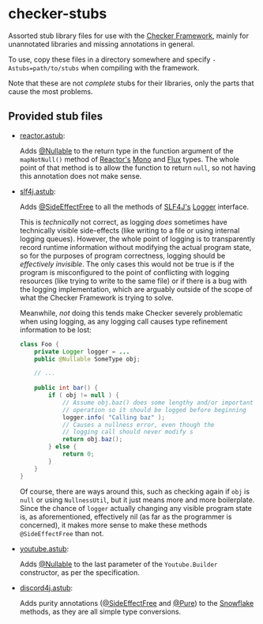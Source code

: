 # checker-stubs

Assorted stub library files for use with the [Checker Framework](https://checkerframework.org/), mainly for unannotated libraries and missing annotations in general.

To use, copy these files in a directory somewhere and specify `-Astubs=path/to/stubs` when compiling with the framework.

Note that these are not *complete* stubs for their libraries, only the parts that cause the most problems.

## Provided stub files

- [reactor.astub](./reactor.astub):

    Adds [@Nullable](https://checkerframework.org/api/org/checkerframework/checker/nullness/qual/Nullable.html) to the return type in the function argument of the `mapNotNull()` method of [Reactor's](https://projectreactor.io/) [Mono](https://projectreactor.io/docs/core/release/api/reactor/core/publisher/Mono.html#mapNotNull-java.util.function.Function-) and [Flux](https://projectreactor.io/docs/core/release/api/reactor/core/publisher/Flux.html#mapNotNull-java.util.function.Function-) types. The whole point of that method is to allow the function to return `null`, so not having this annotation does not make sense.

- [slf4j.astub](./slf4j.astub):

    Adds [@SideEffectFree](https://checkerframework.org/api/org/checkerframework/dataflow/qual/SideEffectFree.html) to all the methods of [SLF4J's](https://www.slf4j.org/) [Logger](https://www.slf4j.org/api/org/slf4j/Logger.html) interface. 

    This is *technically* not correct, as logging *does* sometimes have technically visible side-effects (like writing to a file or using internal logging queues). However, the whole point of logging is to transparently record runtime information without modifying the actual program state, so for the purposes of program correctness, logging should be *effectively invisible*. The only cases this would not be true is if the program is misconfigured to the point of conflicting with logging resources (like trying to write to the same file) or if there is a bug with the logging implementation, which are arguably outside of the scope of what the Checker Framework is trying to solve.

    Meanwhile, *not* doing this tends make Checker severely problematic when using logging, as any logging call causes type refinement information to be lost:

    ```java
    class Foo {
        private Logger logger = ...
        public @Nullable SomeType obj;

        // ...
        
        public int bar() {
            if ( obj != null ) {
                // Assume obj.baz() does some lengthy and/or important 
                // operation so it should be logged before beginning
                logger.info( "Calling baz" );
                // Causes a nullness error, even though the 
                // logging call should never modify s
                return obj.baz();
            } else {
                return 0;
            }
        }
    }
    ```

    Of course, there are ways around this, such as checking again if `obj` is `null` or using `NullnessUtil`, but it just means more and more boilerplate. Since the chance of `logger` actually changing any visible program state is, as aforementioned, effectively nil (as far as the programmer is concerned), it makes more sense to make these methods `@SideEffectFree` than not.

- [youtube.astub](./youtube.astub):

    Adds [@Nullable](https://checkerframework.org/api/org/checkerframework/checker/nullness/qual/Nullable.html) to the last parameter of the `Youtube.Builder` constructor, as per the specification.

- [discord4j.astub](./discord4j.astub):

    Adds purity annotations ([@SideEffectFree](https://checkerframework.org/api/org/checkerframework/dataflow/qual/SideEffectFree.html) and [@Pure](https://checkerframework.org/api/org/checkerframework/dataflow/qual/Pure.html)) to the [Snowflake](https://www.javadoc.io/doc/com.discord4j/discord4j-core/3.0.1/discord4j/core/object/util/Snowflake.html) methods, as they are all simple type conversions.

